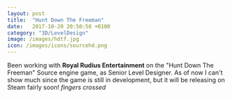 ```yaml
---
layout: post
title:  "Hunt Down The Freeman"
date:   2017-10-20 20:50:58 +0100
category: "3D/LevelDesign"
image: /images/hdtf.jpg
icon: /images/icons/sourcehd.png
---
```


Been working with **Royal Rudius Entertainment** on the "Hunt Down The Freeman" Source engine game, as Senior Level Designer. As of now I can't show much since the game is still in development, but it will be releasing on Steam fairly soon! _fingers crossed_
